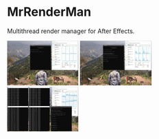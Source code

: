 # MrRenderMan
Multithread render manager for After Effects.

<img src="/Screens/Start.jpg" width="33%" /> <img src="/Screens/Settings.jpg" width="33%" /> <img src="/Screens/Workers.jpg" width="33%" />
